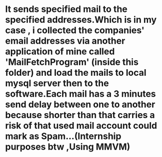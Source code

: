 # It sends specified mail to the specified addresses.Which is in my case , i collected the companies' email addresses via another application of mine called 'MailFetchProgram' (inside this folder) and load the mails to local mysql server then to the software.Each mail has a 3 minutes send delay between one to another because shorter than that carries a risk of that used mail account could mark as Spam...(Internship purposes btw ,Using MMVM)
